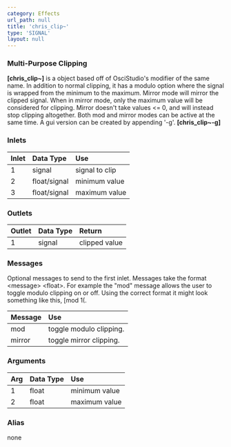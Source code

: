 ```yaml
---
category: Effects
url_path: null
title: 'chris_clip~'
type: 'SIGNAL'
layout: null
---
```


### Multi-Purpose Clipping

**[chris_clip~]** is a object based off of OsciStudio's modifier of the same name. In addition to normal clipping, it has a modulo option where the signal is wrapped from the minimum to the maximum. Mirror mode will mirror the clipped signal. When in mirror mode, only the maximum value will be considered for clipping. Mirror doesn't take values <= 0, and will instead stop clipping altogether. Both mod and mirror modes can be active at the same time. A gui version can be created by appending '-g'. **[chris_clip~-g]**

### Inlets

| Inlet | Data Type    | Use            |
|:------|:-------------|:---------------|
| 1     | signal       | signal to clip |
| 2     | float/signal | minimum value  |
| 3     | float/signal | maximum value  |

### Outlets

| Outlet | Data Type | Return        |
|:-------|:----------|:--------------|
| 1      | signal    | clipped value |

### Messages

Optional messages to send to the first inlet. Messages take the format \<message\> \<float\>. For example the "mod" message allows the user to toggle modulo clipping on or off. Using the correct format it might look something like this, [mod 1(.

| Message | Use                     |
|:--------|:------------------------|
| mod     | toggle modulo clipping. |
| mirror  | toggle mirror clipping. |

### Arguments

| Arg | Data Type | Use           |
|:----|:----------|:--------------|
| 1   | float     | minimum value |
| 2   | float     | maximum value |

### Alias 

none
